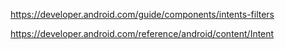 <https://developer.android.com/guide/components/intents-filters>

<https://developer.android.com/reference/android/content/Intent>
